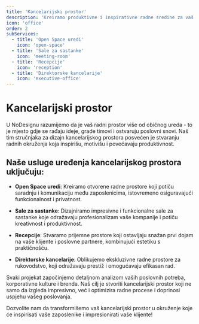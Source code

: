 ```yaml
---
title: 'Kancelarijski prostor'
description: 'Kreiramo produktivne i inspirativne radne sredine za vaš poslovni uspjeh.'
icon: 'office'
order: 2
subServices:
  - title: 'Open Space uredi'
    icon: 'open-space'
  - title: 'Sale za sastanke'
    icon: 'meeting-room'
  - title: 'Recepcije'
    icon: 'reception'
  - title: 'Direktorske kancelarije'
    icon: 'executive-office'
---
```


# Kancelarijski prostor

U NoDesignu razumijemo da je vaš radni prostor više od običnog ureda - to je mjesto gdje se rađaju ideje, grade timovi i ostvaruju poslovni snovi. Naš tim stručnjaka za dizajn kancelarijskog prostora posvećen je stvaranju radnih okruženja koja inspirišu, motivišu i povećavaju produktivnost.

## Naše usluge uređenja kancelarijskog prostora uključuju:

- **Open Space uredi**: Kreiramo otvorene radne prostore koji potiču saradnju i komunikaciju među zaposlenicima, istovremeno osiguravajući funkcionalnost i privatnost.

- **Sale za sastanke**: Dizajniramo impresivne i funkcionalne sale za sastanke koje odražavaju profesionalizam vaše kompanije i potiču kreativnost i produktivnost.

- **Recepcije**: Stvaramo prijemne prostore koji ostavljaju snažan prvi dojam na vaše klijente i poslovne partnere, kombinujući estetiku s praktičnošću.

- **Direktorske kancelarije**: Oblikujemo ekskluzivne radne prostore za rukovodstvo, koji odražavaju prestiž i omogućavaju efikasan rad.

Svaki projekat započinjemo detaljnom analizom vaših poslovnih potreba, korporativne kulture i brenda. Naš cilj je stvoriti kancelarijski prostor koji ne samo da izgleda impresivno, već i optimizira radne procese i doprinosi uspjehu vašeg poslovanja.

Dozvolite nam da transformišemo vaš kancelarijski prostor u okruženje koje će inspirisati vaše zaposlenike i impresionirati vaše klijente!
